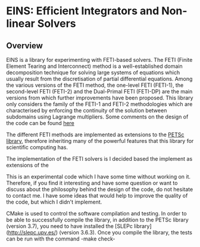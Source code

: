 EINS: Efficient Integrators and Non-linear Solvers
==================================================

Overview
--------

EINS is a library for experimenting with FETI-based solvers. The FETI
(Finite Element Tearing and Interconnect) method is a well-established
domain decomposition technique for solving large systems of equations
which usually result from the discretisation of partial differential
equations. Among the various versions of the FETI method, the
one-level FETI (FETI-1), the second-level FETI (FETI-2) and the
Dual-Primal FETI (FETI-DP) are the main versions from which further
improvements have been proposed. This library only considers the
family of the FETI-1 and FETI-2 methodologies which are characterised
by enforcing the continuity of the solution between subdomains using
Lagrange multipliers. Some comments on the design of the code can be
found [here](https://cimec.org.ar/ojs/index.php/mc/article/view/5046)

The different FETI methods are implemented as extensions to the [PETSc
library,](https://www.mcs.anl.gov/petsc/) therefore inheriting many of
the powerful features that this library for scientific computing has.

The implementation of the FETI solvers is I decided based the implement as extensions of the 

This is an experimental code which I have some time without working on
it. Therefore, if you find it interesting and have some question or
want to discuss about the philosophy behind the design of the code, do
not hesitate to contact me. I have some ideas that would help to
improve the quality of the code, but which I didn't implement.

CMake is used to control the software compilation and testing. In
order to be able to successfully compile the library, in addition to
the PETSc library (version 3.7), you need to have installed the [SLEPc
library] (http://slepc.upv.es/) (version 3.6.3). Once you compile the
library, the tests can be run with the command -make check- 
